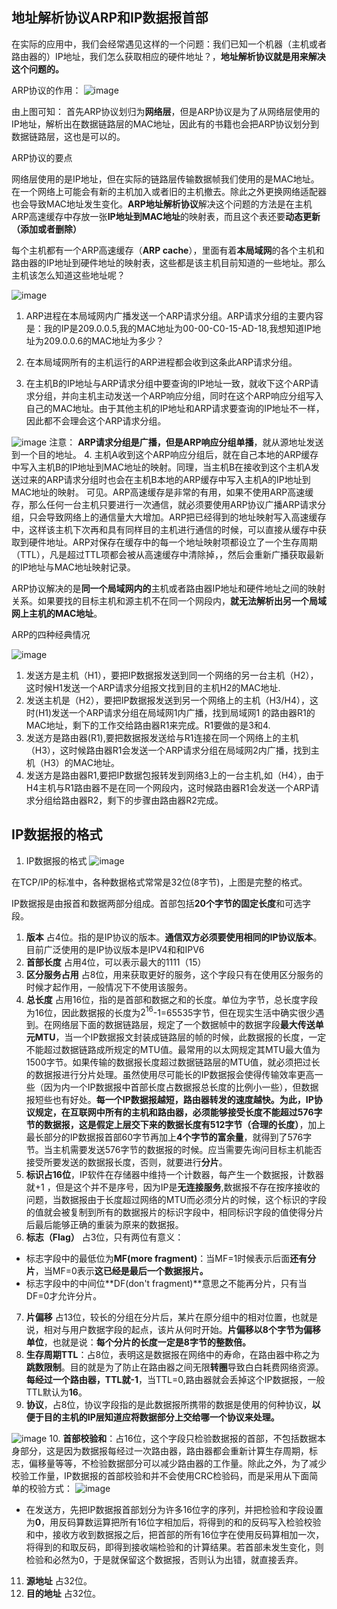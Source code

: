 ## 地址解析协议ARP和IP数据报首部

​在实际的应用中，我们会经常遇见这样的一个问题：我们已知一个机器（主机或者路由器的）IP地址，我们怎么获取相应的硬件地址？，**地址解析协议就是用来解决这个问题的。**

ARP协议的作用：
![image](https://img2020.cnblogs.com/blog/2361214/202108/2361214-20210804213540516-962843729.png)

由上图可知：
首先ARP协议划归为**网络层**，但是ARP协议是为了从网络层使用的IP地址，解析出在数据链路层的MAC地址，因此有的书籍也会把ARP协议划分到数据链路层，这也是可以的。

ARP协议的要点

网络层使用的是IP地址，但在实际的链路层传输数据帧我们使用的是MAC地址。在一个网络上可能会有新的主机加入或者旧的主机撤去。除此之外更换网络适配器也会导致MAC地址发生变化。**ARP地址解析协议**解决这个问题的方法是在主机ARP高速缓存中存放一张**IP地址到MAC地址**的映射表，而且这个表还要**动态更新（添加或者删除）**

每个主机都有一个ARP高速缓存（**ARP cache**），里面有着**本局域网**的各个主机和路由器的IP地址到硬件地址的映射表，这些都是该主机目前知道的一些地址。那么主机该怎么知道这些地址呢？

![image](https://img2020.cnblogs.com/blog/2361214/202108/2361214-20210804213555626-541121323.png)

1. ARP进程在本局域网内广播发送一个ARP请求分组。ARP请求分组的主要内容是：我的IP是209.0.0.5,我的MAC地址为00-00-C0-15-AD-18,我想知道IP地址为209.0.0.6的MAC地址为多少？

2. 在本局域网所有的主机运行的ARP进程都会收到这条此ARP请求分组。
3. 在主机B的IP地址与ARP请求分组中要查询的IP地址一致，就收下这个ARP请求分组，并向主机主动发送一个ARP响应分组，同时在这个ARP响应分组写入自己的MAC地址。由于其他主机的IP地址和ARP请求要查询的IP地址不一样，因此都不会理会这个ARP请求分组。

![image](https://img2020.cnblogs.com/blog/2361214/202108/2361214-20210804213612741-1772336685.png)
注意：
**ARP请求分组是广播，但是ARP响应分组单播**，就从源地址发送到一个目的地址。
4. 主机A收到这个ARP响应分组后，就在自己本地的ARP缓存中写入主机B的IP地址到MAC地址的映射。同理，当主机B在接收到这个主机A发送过来的ARP请求分组时也会在主机B本地的ARP缓存中写入主机A的IP地址到MAC地址的映射。
可见。ARP高速缓存是非常的有用，如果不使用ARP高速缓存，那么任何一台主机只要进行一次通信，就必须要使用ARP协议广播ARP请求分组，只会导致网络上的通信量大大增加。ARP把已经得到的地址映射写入高速缓存中，这样该主机下次再和具有同样目的主机进行通信的时候，可以直接从缓存中获取到硬件地址。ARP对保存在缓存中的每一个地址映射项都设立了一个生存周期（TTL），凡是超过TTL项都会被从高速缓存中清除掉，，然后会重新广播获取最新的IP地址与MAC地址映射记录。

ARP协议解决的是**同一个局域网内的**主机或者路由器IP地址和硬件地址之间的映射关系。如果要找的目标主机和源主机不在同一个网段内，**就无法解析出另一个局域网上主机的MAC地址**。

ARP的四种经典情况

![image](https://img2020.cnblogs.com/blog/2361214/202108/2361214-20210804213653089-1203580930.png)

1. 发送方是主机（H1），要把IP数据报发送到同一个网络的另一台主机（H2），这时候H1发送一个ARP请求分组报文找到目的主机H2的MAC地址.
2. 发送主机是（H2），要把IP数据报发送到另一个网络上的主机（H3/H4），这时(H1)发送一个ARP请求分组在局域网1内广播，找到局域网1 的路由器R1的MAC地址，剩下的工作交给路由器R1来完成。R1要做的是3和4.
3. 发送方是路由器(R1),要把数据报发送给与R1连接在同一个网络上的主机（H3），这时候路由器R1会发送一个ARP请求分组在局域网2内广播，找到主机（H3）的MAC地址。
4. 发送方是路由器R1,要把IP数据包报转发到网络3上的一台主机,如（H4），由于H4主机与R1路由器不是在同一个网段内，这时候路由器R1会发送一个ARP请求分组给路由器R2，剩下的步骤由路由器R2完成。

## IP数据报的格式

1. IP数据报的格式
![image](https://img2020.cnblogs.com/blog/2361214/202108/2361214-20210804213714543-194163108.png)

在TCP/IP的标准中，各种数据格式常常是32位(8字节)，上图是完整的格式。

IP数据报是由报首和数据两部分组成。首部包括**20个字节的固定长度**和可选字段。

1. **版本** 占4位。指的是IP协议的版本。**通信双方必须要使用相同的IP协议版本**。目前广泛使用的是IP协议版本是IPV4和和IPV6
2. **首部长度** 占用4位，可以表示最大的1111（15）
3. **区分服务占用** 占8位，用来获取更好的服务，这个字段只有在使用区分服务的时候才起作用，一般情况下不使用该服务。
4. **总长度** 占用16位，指的是首部和数据之和的长度。单位为字节，总长度字段为16位，因此数据报的长度为$2^16$-1=65535字节，但在现实生活中确实很少遇到。在网络层下面的数据链路层，规定了一个数据帧中的数据字段**最大传送单元MTU**，当一个IP数据报文封装成链路层的帧的时候，此数据报的长度，一定不能超过数据链路成所规定的MTU值。最常用的以太网规定其MTU最大值为1500字节。如果传输的数据报长度超过数据链路层的MTU值，就必须把过长的数据报进行分片处理。虽然使用尽可能长的IP数据报会使得传输效率更高一些（因为内一个IP数据报中首部长度占数据报总长度的比例小一些），但数据报短些也有好处。**每一个IP数据报越短，路由器转发的速度越快。**为此，IP协议规定，在互联网中所有的主机和路由器，**必须能够接受长度不能超过576字节的数据报**，这是假定上层交下来的数据长度有**512字节（合理的长度）**，加上最长部分的IP数据报首部60字节再加上**4个字节的富余量**，就得到了576字节。当主机需要发送576字节的数据报的时候。应当需要先询问目标主机能否接受所要发送的数据报长度，否则，就要进行**分片**。
5. **标识占16位**，IP软件在存储器中维持一个计数器，每产生一个数据报，计数器就+1 ，但是这个并不是序号，因为IP是**无连接服务**,数据报不存在按序接收的问题，当数据报由于长度超过网络的MTU而必须分片的时候，这个标识的字段的值就会被复制到所有的数据报片的标识字段中，相同标识字段的值使得分片后最后能够正确的重装为原来的数据报。
6. **标志（Flag）** 占3位，只有两位有意义：

* 标志字段中的最低位为**MF(more fragment)**：当MF=1时候表示后面**还有分片**，当MF=0表示**这已经是最后一个数据报片。**
* 标志字段中的中间位**DF(don't fragment)**意思之不能再分片，只有当DF=0才允许分片。

7. **片偏移** 占13位，较长的分组在分片后，某片在原分组中的相对位置，也就是说，相对与用户数据字段的起点，该片从何时开始。**片偏移以8个字节为偏移单位**，也就是说：**每个分片的长度一定是8字节的整数倍。**
8. **生存周期TTL**：占8位，表明这是数据报在网络中的寿命，在路由器中称之为**跳数限制**。目的就是为了防止在路由器之间无限**转圈**导致白白耗费网络资源。**每经过一个路由器，TTL就-1**，当TTL=0,路由器就会丢掉这个IP数据报，一般TTL默认为**16**。
9. **协议**，占8位，协议字段指的是此数据报所携带的数据是使用的何种协议，**以便于目的主机的IP层知道应将数据部分上交给哪一个协议来处理。**

![image](https://img2020.cnblogs.com/blog/2361214/202108/2361214-20210804213730720-673752421.png)
10. **首部校验和**：占16位，这个字段只检验数据报的首部，不包括数据本身部分，这是因为数据报每经过一次路由器，路由器都会重新计算生存周期，标志，偏移量等等，不检验数据部分可以减少路由器的工作量。除此之外，为了减少校验工作量，IP数据报的首部校验和并不会使用CRC检验码，而是采用从下面简单的校验方式：
![image](https://img2020.cnblogs.com/blog/2361214/202108/2361214-20210804213744512-216496751.png)

* 在发送方，先把IP数据报首部划分为许多16位字的序列，并把检验和字段设置为**0**，用反码算数运算把所有16位字相加后，将得到的和的反码写入检验校验和中，接收方收到数据报之后，把首部的所有16位字在使用反码算相加一次，将得到的和取反码，即得到接收端检验和的计算结果。若首部未发生变化，则检验和必然为0，于是就保留这个数据报，否则认为出错，就直接丢弃。

11. **源地址** 占32位。
12. **目的地址** 占32位。
